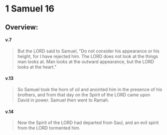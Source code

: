 # 1 Samuel 16

## Overview:

#### v.7
>But the LORD said to Samuel, "Do not consider his appearance or his height, for I have rejected him. The LORD does not look at the things man looks at. Man looks at the outward appearance, but the LORD looks at the heart."

#### v.13
>So Samuel took the horn of oil and anointed him in the presence of his brothers, and from that day on the Spirit of the LORD came upon David in power. Samuel then went to Ramah.

#### v.14
>Now the Spirit of the LORD had departed from Saul, and an evil spirit from the LORD tormented him.
